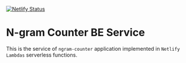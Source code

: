 [![Netlify Status](https://api.netlify.com/api/v1/badges/850b5f25-7bd8-44c5-b9a9-b9643f538a5e/deploy-status)](https://app.netlify.com/sites/be-ngram-counter/deploys)

# N-gram Counter BE Service
This is the service of `ngram-counter` application implemented in `Netlify Lambdas` serverless functions. 